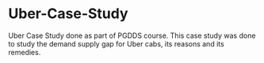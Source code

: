 # Uber-Case-Study
Uber Case Study done as part of PGDDS course. This case study was done to study the demand supply gap for Uber cabs, its reasons and its remedies.
